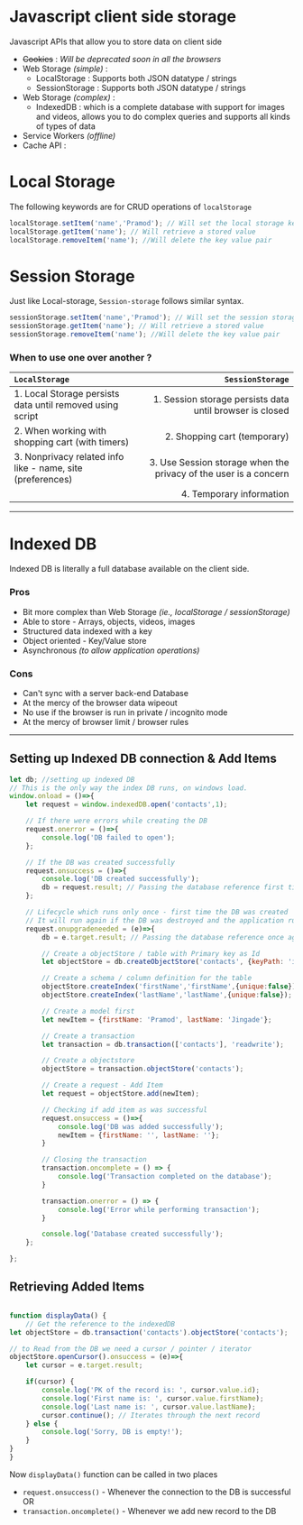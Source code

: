 # Javascript client side storage

Javascript APIs that allow you to store data on client side
- ~~Cookies~~ : _Will be deprecated soon in all the browsers_
- Web Storage _(simple)_ : 
    - LocalStorage : Supports both JSON datatype / strings
    - SessionStorage : Supports both JSON datatype / strings
- Web Storage _(complex)_ :
    -  IndexedDB : which is a complete database with support for images and videos, allows you to do complex queries and supports all kinds of types of data
- Service Workers _(offline)_
- Cache API : 

# Local Storage

The following keywords are for CRUD operations of `localStorage`

```js
localStorage.setItem('name','Pramod'); // Will set the local storage key value pair
localStorage.getItem('name'); // Will retrieve a stored value
localStorage.removeItem('name'); //Will delete the key value pair
```

# Session Storage

Just like Local-storage, `Session-storage` follows similar syntax.

```js
sessionStorage.setItem('name','Pramod'); // Will set the session storage key value pair
sessionStorage.getItem('name'); // Will retrieve a stored value
sessionStorage.removeItem('name'); //Will delete the key value pair
```

### When to use one over another ?

| `LocalStorage` | `SessionStorage` |
|:--------------|-------------:|
| 1. Local Storage persists data until removed using script | 1. Session storage persists data until browser is closed |
| 2. When working with shopping cart (with timers) | 2. Shopping cart (temporary) |
| 3. Nonprivacy related info like - name, site (preferences) | 3. Use Session storage when the privacy of the user is a concern |
| | 4. Temporary information |

---

# Indexed DB

Indexed DB is literally a full database available on the client side.

### Pros
- Bit more complex than Web Storage _(ie., localStorage / sessionStorage)_
- Able to store - Arrays, objects, videos, images
- Structured data indexed with a key
- Object oriented - Key/Value store
- Asynchronous _(to allow application operations)_

### Cons
- Can't sync with a server back-end Database
- At the mercy of the browser data wipeout
- No use if the browser is run in private / incognito mode
- At the mercy of browser limit / browser rules

---

## Setting up Indexed DB connection & Add Items

```js
let db; //setting up indexed DB
// This is the only way the index DB runs, on windows load.
window.onload = ()=>{
    let request = window.indexedDB.open('contacts',1);

    // If there were errors while creating the DB
    request.onerror = ()=>{
        console.log('DB failed to open');
    };

    // If the DB was created successfully
    request.onsuccess = ()=>{
        console.log('DB created successfully');
        db = request.result; // Passing the database reference first time
    };

    // Lifecycle which runs only once - first time the DB was created
    // It will run again if the DB was destroyed and the application runs again
    request.onupgradeneeded = (e)=>{
        db = e.target.result; // Passing the database reference once again

        // Create a objectStore / table with Primary key as Id
        let objectStore = db.createObjectStore('contacts', {keyPath: 'id', autoIncrement: true});

        // Create a schema / column definition for the table
        objectStore.createIndex('firstName','firstName',{unique:false}); // column #1
        objectStore.createIndex('lastName','lastName',{unique:false}); //column #2

        // Create a model first
        let newItem = {firstName: 'Pramod', lastName: 'Jingade'};

        // Create a transaction
        let transaction = db.transaction(['contacts'], 'readwrite');

        // Create a objectstore
        objectStore = transaction.objectStore('contacts');

        // Create a request - Add Item
        let request = objectStore.add(newItem);

        // Checking if add item as was successful
        request.onsuccess = ()=>{
            console.log('DB was added successfully');
            newItem = {firstName: '', lastName: ''};
        }

        // Closing the transaction
        transaction.oncomplete = () => {
            console.log('Transaction completed on the database');
        }

        transaction.onerror = () => {
            console.log('Error while performing transaction');
        }

        console.log('Database created successfully');
    };

};
```
## Retrieving Added Items

```js

function displayData() {
    // Get the reference to the indexedDB 
let objectStore = db.transaction('contacts').objectStore('contacts');

// to Read from the DB we need a cursor / pointer / iterator
objectStore.openCursor().onsuccess = (e)=>{
    let cursor = e.target.result;

    if(cursor) {
        console.log('PK of the record is: ', cursor.value.id);
        console.log('First name is: ', cursor.value.firstName);
        console.log('Last name is: ', cursor.value.lastName);
        cursor.continue(); // Iterates through the next record
    } else {
        console.log('Sorry, DB is empty!');
    }
}
}
```

Now `displayData()`  function can be called in two places

- `request.onsuccess()` - Whenever the connection to the DB is successful OR
- `transaction.oncomplete()` - Whenever we add new record to the DB
